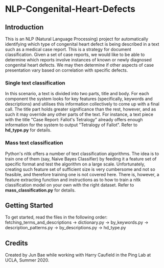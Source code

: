 # NLP-Congenital-Heart-Defects

## Introduction
This is an NLP (Natural Language Processing) project for automatically identifying which type of congenital heart defect is being described in a text such as a medical case report. This is a strategy for document classification. Given a set of case reports, we would like to be able to determine which reports involve instances of known or newly diagnosed congenital heart defects. We may then determine if other aspects of case presentation vary based on correlation with specific defects. 

### Single text classification
In this scenario, a text is divided into two parts, title and body. For each component the system looks for key features (specifically, keywords and descriptions) and utilises this information collectively to come up with a final call. The title part holds greater significance than the rest, however, and as such it may override any other parts of the text. For instance, a text piece with the title "Case Report: Fallot's Tetralogy" already offers enough information for the system to output "Tetralogy of Fallot". Refer to **hd_type.py** for details.

### Mass text classification
Python's nltk offers a number of text classification algorithms. The idea is to train one of them (say, Naive Bayes Classifier) by feeding
it a feature set of specific format and test the algorithm on a large scale. Unfortunately, creating such feature set of sufficient size is very cumbersome and not so feasible, and therefore training one is not covered here. There is, however, a feature extracting function and instructions as to how to train a nltk classification model on your own with the right dataset. Refer to **mass_classification.py** for details.

## Getting Started
To get started, read the files in the following order: fetching_terms_and_descriptions -> dictionary.py -> by_keywords.py -> description_patterns.py -> by_descriptions.py -> hd_type.py

## Credits
Created by Jun Bae while working with Harry Caufield in the Ping Lab at UCLA, Summer 2020.




